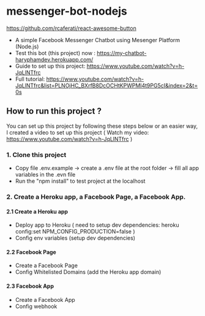 # messenger-bot-nodejs
https://github.com/rcaferati/react-awesome-button
- A simple Facebook Messenger Chatbot using Mesenger Platform (Node.js)
- Test this bot (this project) now : https://my-chatbot-haryphamdev.herokuapp.com/
- Guide to set up this project: https://www.youtube.com/watch?v=h-JqLlNTfrc
- Full tutorial: https://www.youtube.com/watch?v=h-JqLlNTfrc&list=PLNOjHC_BXrfB8DcOCHtKPWPMl4t9PG5cI&index=2&t=0s

## How to run this project ? 

You can set up this project by following these steps below or an easier way, I created a video to set up this project ( Watch my video: https://www.youtube.com/watch?v=h-JqLlNTfrc )
### 1. Clone this project
- Copy file .env.example -> create a .env file at the root folder -> fill all app variables in the .evn file
- Run the "npm install" to test project at the localhost

### 2. Create a Heroku app, a Facebook Page, a Facebook App.
#### 2.1 Create a Heroku app
- Deploy app to Heroku ( need to setup dev dependencies:
heroku config:set NPM_CONFIG_PRODUCTION=false
)
- Config env variables (setup dev dependencies)
#### 2.2 Facebook Page
- Create a Facebook Page
- Config Whitelisted Domains (add the Heroku app domain)
#### 2.3 Facebook App
- Create a Facebook App
- Config webhook
